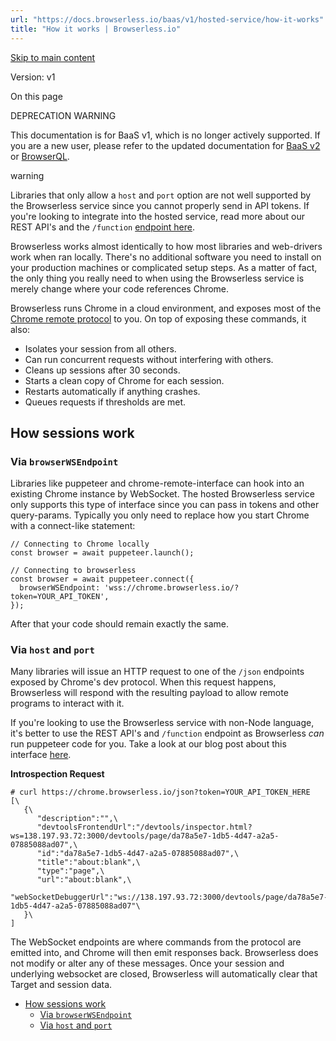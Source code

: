 ```yaml
---
url: "https://docs.browserless.io/baas/v1/hosted-service/how-it-works"
title: "How it works | Browserless.io"
---
```


[Skip to main content](https://docs.browserless.io/baas/v1/hosted-service/how-it-works#__docusaurus_skipToContent_fallback)

Version: v1

On this page

DEPRECATION WARNING

This documentation is for BaaS v1, which is no longer actively supported. If you are a new user, please refer to the updated documentation for [BaaS v2](https://docs.browserless.io/baas/session-management/reconnect) or [BrowserQL](https://docs.browserless.io/browserql/start).

warning

Libraries that only allow a `host` and `port` option are not well supported by the Browserless service since you cannot properly send in API tokens. If you're looking to integrate into the hosted service, read more about our REST API's and the `/function` [endpoint here](https://www.browserless.io/blog/2018/05/26/browserless-functions/#browserless-functions).

Browserless works almost identically to how most libraries and web-drivers work when ran locally. There's no additional software you need to install on your production machines or complicated setup steps. As a matter of fact, the only thing you really need to when using the Browserless service is merely change where your code references Chrome.

Browserless runs Chrome in a cloud environment, and exposes most of the [Chrome remote protocol](https://chromedevtools.github.io/devtools-protocol/) to you. On top of exposing these commands, it also:

- Isolates your session from all others.
- Can run concurrent requests without interfering with others.
- Cleans up sessions after 30 seconds.
- Starts a clean copy of Chrome for each session.
- Restarts automatically if anything crashes.
- Queues requests if thresholds are met.

## How sessions work [​](https://docs.browserless.io/baas/v1/hosted-service/how-it-works\#how-sessions-work "Direct link to How sessions work")

### Via `browserWSEndpoint` [​](https://docs.browserless.io/baas/v1/hosted-service/how-it-works\#via-browserwsendpoint "Direct link to via-browserwsendpoint")

Libraries like puppeteer and chrome-remote-interface can hook into an existing Chrome instance by WebSocket. The hosted Browserless service only supports this type of interface since you can pass in tokens and other query-params. Typically you only need to replace how you start Chrome with a connect-like statement:

```codeBlockLines_p187
// Connecting to Chrome locally
const browser = await puppeteer.launch();

// Connecting to browserless
const browser = await puppeteer.connect({
  browserWSEndpoint: 'wss://chrome.browserless.io/?token=YOUR_API_TOKEN',
});

```

After that your code should remain exactly the same.

### Via `host` and `port` [​](https://docs.browserless.io/baas/v1/hosted-service/how-it-works\#via-host-and-port "Direct link to via-host-and-port")

Many libraries will issue an HTTP request to one of the `/json` endpoints exposed by Chrome's dev protocol. When this request happens, Browserless will respond with the resulting payload to allow remote programs to interact with it.

If you're looking to use the Browserless service with non-Node language, it's better to use the REST API's and `/function` endpoint as Browserless _can_ run puppeteer code for you. Take a look at our blog post about this interface [here](https://www.browserless.io/blog/2018/05/26/browserless-functions/#browserless-functions).

**Introspection Request**

```codeBlockLines_p187
# curl https://chrome.browserless.io/json?token=YOUR_API_TOKEN_HERE
[\
   {\
      "description":"",\
      "devtoolsFrontendUrl":"/devtools/inspector.html?ws=138.197.93.72:3000/devtools/page/da78a5e7-1db5-4d47-a2a5-07885088ad07",\
      "id":"da78a5e7-1db5-4d47-a2a5-07885088ad07",\
      "title":"about:blank",\
      "type":"page",\
      "url":"about:blank",\
      "webSocketDebuggerUrl":"ws://138.197.93.72:3000/devtools/page/da78a5e7-1db5-4d47-a2a5-07885088ad07"\
   }\
]

```

The WebSocket endpoints are where commands from the protocol are emitted into, and Chrome will then emit responses back. Browserless does not modify or alter any of these messages. Once your session and underlying websocket are closed, Browserless will automatically clear that Target and session data.

- [How sessions work](https://docs.browserless.io/baas/v1/hosted-service/how-it-works#how-sessions-work)
  - [Via `browserWSEndpoint`](https://docs.browserless.io/baas/v1/hosted-service/how-it-works#via-browserwsendpoint)
  - [Via `host` and `port`](https://docs.browserless.io/baas/v1/hosted-service/how-it-works#via-host-and-port)